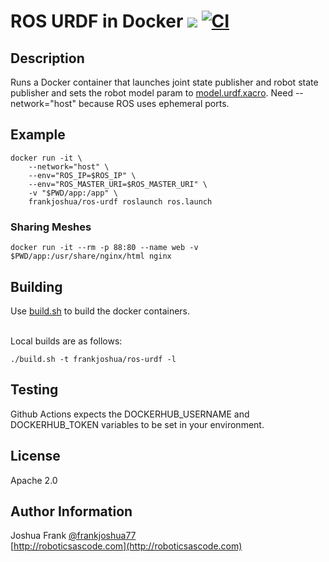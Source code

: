 # ROS URDF in Docker [![](https://img.shields.io/docker/pulls/frankjoshua/ros-urdf)](https://hub.docker.com/r/frankjoshua/ros-urdf) [![CI](https://github.com/frankjoshua/docker-ros-urdf/workflows/CI/badge.svg)](https://github.com/frankjoshua/docker-ros-urdf/actions)

## Description

Runs a Docker container that launches joint state publisher and robot state publisher and sets the robot model param to [model.urdf.xacro](model.urdf.xacro). Need --network="host" because ROS uses ephemeral ports.

## Example

```
docker run -it \
    --network="host" \
    --env="ROS_IP=$ROS_IP" \
    --env="ROS_MASTER_URI=$ROS_MASTER_URI" \
    -v "$PWD/app:/app" \
    frankjoshua/ros-urdf roslaunch ros.launch
```

### Sharing Meshes

```
docker run -it --rm -p 88:80 --name web -v $PWD/app:/usr/share/nginx/html nginx
```

## Building

Use [build.sh](build.sh) to build the docker containers.

<br>Local builds are as follows:

```
./build.sh -t frankjoshua/ros-urdf -l
```

## Testing

Github Actions expects the DOCKERHUB_USERNAME and DOCKERHUB_TOKEN variables to be set in your environment.

## License

Apache 2.0

## Author Information

Joshua Frank [@frankjoshua77](https://www.twitter.com/@frankjoshua77)
<br>
[http://roboticsascode.com](http://roboticsascode.com)
